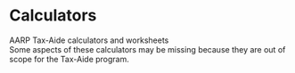 # Calculators
AARP Tax-Aide calculators and worksheets
<br />Some aspects of these calculators may be missing because they are out of scope for the Tax-Aide program.
